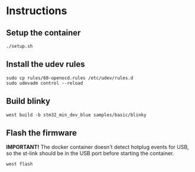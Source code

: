 # Instructions

## Setup the container
```
./setup.sh
```

## Install the udev rules
```
sudo cp rules/60-openocd.rules /etc/udev/rules.d
sudo udevadm control --reload
```

## Build blinky
```
west build -b stm32_min_dev_blue samples/basic/blinky
```

## Flash the firmware
**IMPORTANT!**
The docker container doesn't detect hotplug events for USB, so the st-link
should be in the USB port before starting the container.

```
west flash
```
